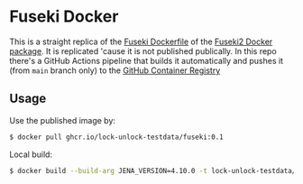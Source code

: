 # Fuseki Docker

This is a straight replica of the [Fuseki
Dockerfile](https://github.com/apache/jena/blob/main/jena-fuseki2/jena-fuseki-docker/Dockerfile) of
the [Fuseki2 Docker package](https://jena.apache.org/documentation/fuseki2/fuseki-docker.html). It
is replicated 'cause it is not published publically. In this repo there's a GitHub Actions pipeline
that builds it automatically and pushes it (from `main` branch only) to the [GitHub Container
Registry](https://docs.github.com/en/packages/working-with-a-github-packages-registry/working-with-the-container-registry)

## Usage

Use the published image by:

```bash
$ docker pull ghcr.io/lock-unlock-testdata/fuseki:0.1
```

Local build:

```bash
$ docker build --build-arg JENA_VERSION=4.10.0 -t lock-unlock-testdata/fuseki:4.9.0 .
```
